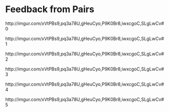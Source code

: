 <h1>Feedback from Pairs</h2>

<p>http://imgur.com/xVtPBs9,pq3a78U,gHeuCyo,P9K0Br8,iwxcgoC,SLgLwCv#0</p>
<p>http://imgur.com/xVtPBs9,pq3a78U,gHeuCyo,P9K0Br8,iwxcgoC,SLgLwCv#1</p>
<p>http://imgur.com/xVtPBs9,pq3a78U,gHeuCyo,P9K0Br8,iwxcgoC,SLgLwCv#2</p>
<p>http://imgur.com/xVtPBs9,pq3a78U,gHeuCyo,P9K0Br8,iwxcgoC,SLgLwCv#3</p>
<p>http://imgur.com/xVtPBs9,pq3a78U,gHeuCyo,P9K0Br8,iwxcgoC,SLgLwCv#4</p>
<p>http://imgur.com/xVtPBs9,pq3a78U,gHeuCyo,P9K0Br8,iwxcgoC,SLgLwCv#5</p>